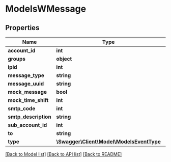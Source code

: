 # ModelsWMessage

## Properties
Name | Type | Description | Notes
------------ | ------------- | ------------- | -------------
**account_id** | **int** |  | [optional] 
**groups** | **object** |  | [optional] 
**ipid** | **int** |  | [optional] 
**message_type** | **string** |  | [optional] 
**message_uuid** | **string** |  | [optional] 
**mock_message** | **bool** |  | [optional] 
**mock_time_shift** | **int** |  | [optional] 
**smtp_code** | **int** |  | [optional] 
**smtp_description** | **string** |  | [optional] 
**sub_account_id** | **int** |  | [optional] 
**to** | **string** |  | [optional] 
**type** | [**\Swagger\Client\Model\ModelsEventType**](ModelsEventType.md) |  | [optional] 

[[Back to Model list]](../README.md#documentation-for-models) [[Back to API list]](../README.md#documentation-for-api-endpoints) [[Back to README]](../README.md)


